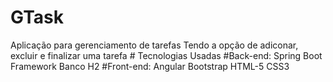 # GTask
<tr>
Aplicação para gerenciamento de tarefas
Tendo a opção de adiconar, excluir e finalizar uma tarefa
 <tr>
# Tecnologias Usadas  
<tr>
  #Back-end:
    Spring Boot Framework
    Banco H2
  #Front-end:
    Angular
    Bootstrap
    HTML-5
    CSS3
